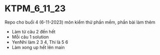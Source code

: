 # KTPM_6_11_23
Repo cho buổi 4 (6-11-2023) môn kiểm thử phần mềm, phần bài làm thêm
- Làm từ câu 2 đến hết
- Mỗi câu 1 solution
- YenNhi làm 2 3 4, Thi là 5 6
- Làm xong up hết lên main

